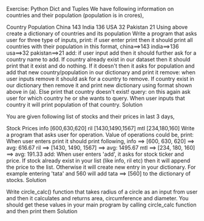 Exercise: Python Dict and Tuples
We have following information on countries and their population (population is in crores),

Country	Population
China	143
India	136
USA	32
Pakistan	21
Using above create a dictionary of countries and its population
Write a program that asks user for three type of inputs,
print: if user enter print then it should print all countries with their population in this format,
china==>143
india==>136
usa==>32
pakistan==>21
add: if user input add then it should further ask for a country name to add. If country already exist in our dataset then it should print that it exist and do nothing. If it doesn't then it asks for population and add that new country/population in our dictionary and print it
remove: when user inputs remove it should ask for a country to remove. If country exist in our dictionary then remove it and print new dictionary using format shown above in (a). Else print that country doesn't exist!
query: on this again ask user for which country he or she wants to query. When user inputs that country it will print population of that country.
Solution

You are given following list of stocks and their prices in last 3 days,

Stock	Prices
info	[600,630,620]
ril	[1430,1490,1567]
mtl	[234,180,160]
Write a program that asks user for operation. Value of operations could be,
print: When user enters print it should print following,
info ==> [600, 630, 620] ==> avg:  616.67
ril ==> [1430, 1490, 1567] ==> avg:  1495.67
mtl ==> [234, 180, 160] ==> avg:  191.33
add: When user enters 'add', it asks for stock ticker and price. If stock already exist in your list (like info, ril etc) then it will append the price to the list. Otherwise it will create new entry in your dictionary. For example entering 'tata' and 560 will add tata ==> [560] to the dictionary of stocks.
Solution

Write circle_calc() function that takes radius of a circle as an input from user and then it calculates and returns area, circumference and diameter. You should get these values in your main program by calling circle_calc function and then print them
Solution